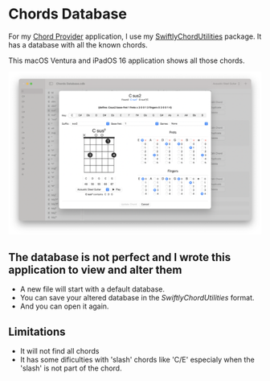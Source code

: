 #  Chords Database

For my [Chord Provider](https://github.com/Desbeers/Chord-Provider) application, I use my [SwiftlyChordUtilities](https://github.com/Desbeers/SwiftlyChordUtilities) package.
It has a database with all the known chords.

This macOS Ventura and iPadOS 16 application shows all those chords.

![Chords Database](screenshot.png)

## The database is not perfect and I wrote this application to view and alter them

- A new file will start with a default database.
- You can save your altered database in the *SwiftlyChordUtilities* format.
- And you can open it again.

## Limitations

- It will not find all chords
- It has some dificulties with 'slash' chords like 'C/E' especialy when the 'slash' is not part of the chord.

